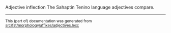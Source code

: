Adjective inflection
The Sahaptin Tenino language adjectives compare.

* * *

<small>This (part of) documentation was generated from [src/fst/morphology/affixes/adjectives.lexc](https://github.com/giellalt/lang-tqn/blob/main/src/fst/morphology/affixes/adjectives.lexc)</small>
